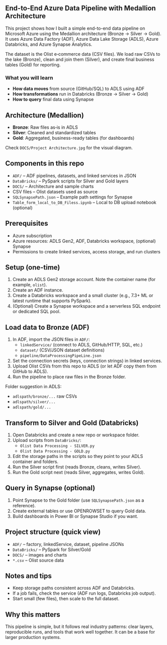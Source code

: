 ## End-to-End Azure Data Pipeline with Medallion Architecture

This project shows how I built a simple end-to-end data pipeline on Microsoft Azure using the Medallion architecture (Bronze → Silver → Gold). It uses Azure Data Factory (ADF), Azure Data Lake Storage (ADLS), Azure Databricks, and Azure Synapse Analytics.

The dataset is the Olist e‑commerce data (CSV files). We load raw CSVs to the lake (Bronze), clean and join them (Silver), and create final business tables (Gold) for reporting.

### What you will learn
- **How data moves** from source (GitHub/SQL) to ADLS using ADF
- **How transformations** run in Databricks (Bronze → Silver → Gold)
- **How to query** final data using Synapse

## Architecture (Medallion)
- **Bronze**: Raw files as‑is in ADLS
- **Silver**: Cleaned and standardized tables
- **Gold**: Aggregated, business-ready tables (for dashboards)

Check `DOCS/Project Architecture.jpg` for the visual diagram.

## Components in this repo
- `ADF/` – ADF pipelines, datasets, and linked services in JSON
- `DataBricks/` – PySpark scripts for Silver and Gold layers
- `DOCS/` – Architecture and sample charts
- CSV files – Olist datasets used as source
- `SQLSynapsePath.json` – Example path settings for Synapse
- `Table_form_local_to_DB_Filess.ipynb` – Local to DB upload notebook (optional)

## Prerequisites
- Azure subscription
- Azure resources: ADLS Gen2, ADF, Databricks workspace, (optional) Synapse
- Permissions to create linked services, access storage, and run clusters

## Setup (one-time)
1. Create an ADLS Gen2 storage account. Note the container name (for example, `olist`).
2. Create an ADF instance.
3. Create a Databricks workspace and a small cluster (e.g., 7.3+ ML or latest runtime that supports PySpark).
4. (Optional) Create a Synapse workspace and a serverless SQL endpoint or dedicated SQL pool.

## Load data to Bronze (ADF)
1. In ADF, import the JSON files in `ADF/`:
   - `linkedService/` (connect to ADLS, GitHub/HTTP, SQL, etc.)
   - `dataset/` (CSV/JSON dataset definitions)
   - `pipeline/DataProcessingPipeLine.json`
2. Set the connection secrets (keys, connection strings) in linked services.
3. Upload Olist CSVs from this repo to ADLS (or let ADF copy them from GitHub to ADLS).
4. Run the pipeline to place raw files in the Bronze folder.

Folder suggestion in ADLS:
- `adlspath/bronze/...` raw CSVs
- `adlspath/silver/...`
- `adlspath/gold/...`

## Transform to Silver and Gold (Databricks)
1. Open Databricks and create a new repo or workspace folder.
2. Upload scripts from `DataBricks/`:
   - `Olist Data Processing - SILVER.py`
   - `Olist Data Processing - GOLD.py`
3. Edit the storage paths in the scripts so they point to your ADLS container and folders.
4. Run the Silver script first (reads Bronze, cleans, writes Silver).
5. Run the Gold script next (reads Silver, aggregates, writes Gold).

## Query in Synapse (optional)
1. Point Synapse to the Gold folder (use `SQLSynapsePath.json` as a reference).
2. Create external tables or use OPENROWSET to query Gold data.
3. Build dashboards in Power BI or Synapse Studio if you want.

## Project structure (quick view)
- `ADF/` – factory, linkedService, dataset, pipeline JSONs
- `DataBricks/` – PySpark for Silver/Gold
- `DOCS/` – images and charts
- `*.csv` – Olist source data

## Notes and tips
- Keep storage paths consistent across ADF and Databricks.
- If a job fails, check the service (ADF run logs, Databricks job output).
- Start small (few files), then scale to the full dataset.

## Why this matters
This pipeline is simple, but it follows real industry patterns: clear layers, reproducible runs, and tools that work well together. It can be a base for larger production systems.
